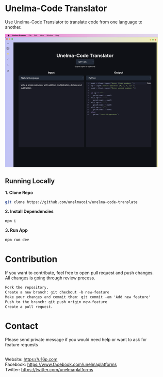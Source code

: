 # Unelma-Code Translator

Use Unelma-Code Translator to translate code from one language to another.

![Unelma-Code Translator](public/screenshot.png "Unelma-Code Translator")

## Running Locally

**1. Clone Repo**

```bash
git clone https://github.com/unelmacoin/unelma-code-translate
```

**2. Install Dependencies**

```bash
npm i
```

**3. Run App**

```bash
npm run dev
```

# Contribution

If you want to contribute, feel free to open pull request and push changes. All changes is going through review process.

    Fork the repository.
    Create a new branch: git checkout -b new-feature
    Make your changes and commit them: git commit -am 'Add new feature'
    Push to the branch: git push origin new-feature
    Create a pull request.


# Contact

Please send private message if you would need help or want to ask for feature requests

<br>Website: https://u16p.com
<br>Facebook: https://www.facebook.com/unelmaplatforms
<br>Twitter: https://twitter.com/unelmaplatforms
